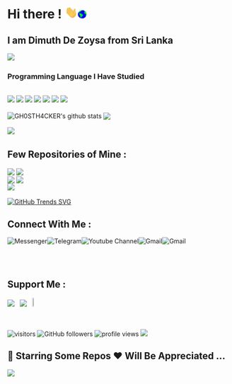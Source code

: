 # **Hi there !** <img src="https://github.com/GH0STH4CKER/GH0STH4CKER/blob/main/Assets/Hi.gif" width="29px"><img src='https://raw.githubusercontent.com/GH0STH4CKER/GH0STH4CKER/main/Earth.gif' width=20px>

<h2>I am Dimuth De Zoysa from Sri Lanka </h2>

<img src="https://user-images.githubusercontent.com/62290930/137728791-05e95923-7e38-41e4-beea-2c43a5baa8bc.png" >

<h3>Programming Language I Have Studied</h3></br>
<div id="langs">
<img src="https://img.shields.io/badge/Python-3776AB?style=for-the-badge&logo=python&logoColor=white" >
<img src="https://img.shields.io/badge/HTML5-E34F26?style=for-the-badge&logo=html5&logoColor=white" >
<img src="https://img.shields.io/badge/CSS3-1572B6?style=for-the-badge&logo=css3&logoColor=white" >
<img src="https://img.shields.io/badge/C-00599C?style=for-the-badge&logo=c&logoColor=white" >
<img src="https://img.shields.io/badge/C%2B%2B-00599C?style=for-the-badge&logo=c%2B%2B&logoColor=white" >
<img src="https://img.shields.io/badge/Java-2b2e4d?style=for-the-badge&logo=java&logoColor=ff0000" >
<img src="https://img.shields.io/badge/VB.NET-5C2D91?style=for-the-badge&logo=.net&logoColor=white" >
</div>
&nbsp;
<div id="stats">
<img align="center" src="https://github-readme-stats.vercel.app/api?username=GH0STH4CKER&show_icons=true&theme=chartreuse-dark&line_height=27" width="400x" alt="GH0STH4CKER's github stats"/>
<img align="center" src="https://github-readme-stats.vercel.app/api/top-langs/?username=GH0STH4CKER&theme=dark&hide_langs_below=1&layout=compact" width="360px"/>
</div>
</br>
<img src="https://github-profile-trophy.vercel.app/?username=GH0STH4CKER&column=7">


<h2>Few Repositories of Mine :</h2>
<div id="two_repo">
<a href="https://github.com/GH0STH4CKER/WP_Scanner" ><img align="center" src="https://github-readme-stats.vercel.app/api/pin/?username=GH0STH4CKER&repo=WP_Scanner"></a>
<a href="https://github.com/GH0STH4CKER/QR-monkey" ><img align="center" src="https://github-readme-stats.vercel.app/api/pin/?username=GH0STH4CKER&repo=QR-monkey" ></a>
</div>
<div id="two repo">
<a href="https://github.com/GH0STH4CKER/python_music_player" ><img align="center" src="https://github-readme-stats.vercel.app/api/pin/?username=GH0STH4CKER&repo=python_music_player" /></a>
<a href="https://github.com/GH0STH4CKER/Lan_IP_Scanner" ><img align="center" src="https://github-readme-stats.vercel.app/api/pin/?username=GH0STH4CKER&repo=Lan_IP_Scanner" /></a>
</div>
<img src="https://github-readme-streak-stats.herokuapp.com/?user=GH0STH4CKER" width="0px">

[![GitHub Trends SVG](https://api.githubtrends.io/user/svg/GH0STH4CKER/repos?time_range=one_year&theme=classic)](https://githubtrends.io)

<h2>Connect With Me :</h2>
<div id="links">
<a href="https://m.me/dimuth92">
  <img align="left" alt="Messenger" src="https://img.shields.io/badge/Messenger-00B2FF?style=for-the-badge&logo=messenger&logoColor=white" />
</a> &nbsp;&nbsp;
<a href="https://t.me/Dimuth92">
  <img align="left" alt="Telegram" src="https://img.shields.io/badge/Telegram-2CA5E0?style=for-the-badge&logo=telegram&logoColor=white" />
</a> &nbsp;&nbsp;
<a href="https://www.youtube.com/c/GhostAcademy">
  <img align="left" alt="Youtube Channel" src="https://img.shields.io/badge/YouTube-FF0000?style=for-the-badge&logo=youtube&logoColor=white" />
</a> &nbsp;&nbsp;
<a href="mailto:dimuthdezoysa@gmail.com">
  <img align="left" alt="Gmail" src="https://shields.io/badge/GMAIL-d6001f?logo=gmail&logoColor=white&style=for-the-badge" />
</a>
<a href="https://ghostacademysl.blogspot.com">
  <img align="left" alt="Gmail" src="https://img.shields.io/badge/Blogger-FF5722?style=for-the-badge&logo=blogger&logoColor=white" />
</a>
</div>                                                                                                                     

&nbsp;</br></br>
<h2>Support Me :</h2>
<a href='https://www.buymeacoffee.com/dimuthdezoysa'><img src='https://user-images.githubusercontent.com/62290930/137678058-e9cf6bec-9f56-49d5-8699-a9a6627dcbc7.png' width='20%'></a>&nbsp;&nbsp;&nbsp;<a href='https://ko-fi.com/dimuthdezoysa'><img src='https://user-images.githubusercontent.com/62290930/137682716-d470ab62-7e7a-456f-89f3-5c4de63bc8a4.png' width='18%'></a>&nbsp;&nbsp;&nbsp;<a href='https://www.fiverr.com/dimuth92'><img src='https://user-images.githubusercontent.com/62290930/156733090-b4e8faf0-0f30-4834-82e1-f107ce9b7965.png' width='9%' height='4%'></a>

&nbsp;&nbsp;<br></br>
![visitors](https://visitor-badge.laobi.icu/badge?page_id=GH0STH4CKER.visitor-badge)
![GitHub followers](https://img.shields.io/github/followers/GH0STH4CKER?color=5cd6ca)
![profile views](https://komarev.com/ghpvc/?username=GH0STH4CKER&color=4dbd40&label=Profile+Views)
<a href='https://stackoverflow.com/users/3111290/ghost21blade'>
  <img src='https://aleen42.github.io/badges/src/stackoverflow.svg'>
</a>



<h2> 🌟 Starring Some Repos ❤️ Will Be Appreciated ... </h2>

<img src='https://metrics.lecoq.io/GH0STH4CKER'>
